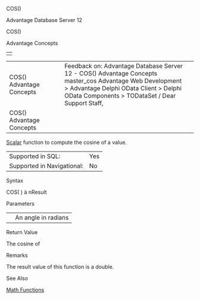 COS()




Advantage Database Server 12  

COS()

Advantage Concepts

|  |
| --- |
|  |

|  |  |  |  |  |
| --- | --- | --- | --- | --- |
| COS()  Advantage Concepts |  |  | Feedback on: Advantage Database Server 12 - COS() Advantage Concepts master\_cos Advantage Web Development > Advantage Delphi OData Client > Delphi OData Components > TODataSet / Dear Support Staff, |  |
| COS()  Advantage Concepts |  |  |  |  |

[Scalar](master_supported_scalar_functions.htm) function to compute the cosine of a value.

|  |  |
| --- | --- |
| Supported in SQL: | Yes |
| Supported in Navigational: | No |

Syntax

COS( <nValue> ) à nResult

Parameters

|  |  |
| --- | --- |
| <nValue> | An angle in radians |

Return Value

The cosine of <nValue>

Remarks

The result value of this function is a double.

See Also

[Math Functions](master_math_functions.htm)